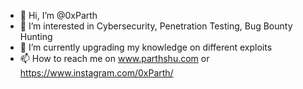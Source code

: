 - 👋 Hi, I’m @0xParth
- 👀 I’m interested in Cybersecurity, Penetration Testing, Bug Bounty Hunting
- 🌱 I’m currently upgrading my knowledge on different exploits
- 📫 How to reach me on www.parthshu.com or https://www.instagram.com/0xParth/

<!---
0xParth/0xParth is a ✨ special ✨ repository because its `README.md` (this file) appears on your GitHub profile.
You can click the Preview link to take a look at your changes.
--->
